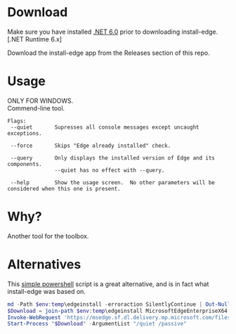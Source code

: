 # Download  
Make sure you have installed [.NET 6.0](https://dotnet.microsoft.com/download/dotnet/6.0) prior to downloading install-edge.  
[.NET Runtime 6.x]

Download the install-edge app from the Releases section of this repo.  


# Usage  
ONLY FOR WINDOWS.  
Commend-line tool.  

```
Flags:
 --quiet       Supresses all console messages except uncaught exceptions.

 --force       Skips "Edge already installed" check.

 --query       Only displays the installed version of Edge and its components.  
               --quiet has no effect with --query.  

 --help        Show the usage screen.  No other parameters will be considered when this one is present.
```



# Why?  
Another tool for the toolbox.


# Alternatives  
This [simple powershell](https://techexpert.tips/powershell/powershell-installing-microsoft-edge/) script is a great alternative, and is in fact what install-edge was based on.  

``` powershell
md -Path $env:temp\edgeinstall -erroraction SilentlyContinue | Out-Null
$Download = join-path $env:temp\edgeinstall MicrosoftEdgeEnterpriseX64.msi
Invoke-WebRequest 'https://msedge.sf.dl.delivery.mp.microsoft.com/filestreamingservice/files/a2662b5b-97d0-4312-8946-598355851b3b/MicrosoftEdgeEnterpriseX64.msi'  -OutFile $Download
Start-Process "$Download" -ArgumentList "/quiet /passive"
```